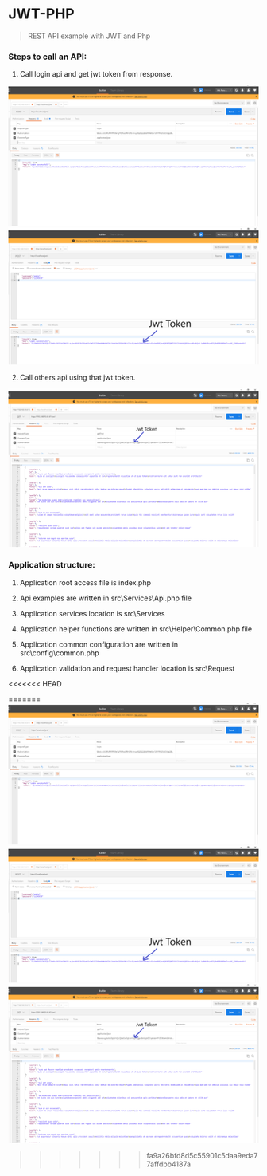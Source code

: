 # JWT-PHP


> REST API example with JWT and Php

### Steps to call an API:

1. Call login api and get jwt token from response.

![login-header](https://github.com/Md-Razu-Haolader/JWT-PHP/blob/master/examples/login-header.PNG 'login-header')
![login-response](https://github.com/Md-Razu-Haolader/JWT-PHP/blob/master/examples/login-response.PNG 'login-response')

2. Call others api using that jwt token.

![getpost](https://github.com/Md-Razu-Haolader/JWT-PHP/blob/master/examples/getpost.PNG 'getpost')

### Application structure:

1. Application root access file is index.php

2. Api examples are written in src\Services\Api.php file 

3. Application services location is src\Services

4. Application helper functions are written in src\Helper\Common.php file

5. Application common configuration are written in src\config\common.php

6. Application validation and request handler location is src\Request


<<<<<<< HEAD


=======
![login-header](https://github.com/Md-Razu-Haolader/JWT-PHP/blob/main/examples/login-header.PNG 'login-header')
![login-response](https://github.com/Md-Razu-Haolader/JWT-PHP/blob/main/examples/login-response.PNG 'login-response')
![getpost](https://github.com/Md-Razu-Haolader/JWT-PHP/blob/main/examples/getpost.PNG 'getpost')
>>>>>>> fa9a26bfd8d5c55901c5daa9eda77affdbb4187a
